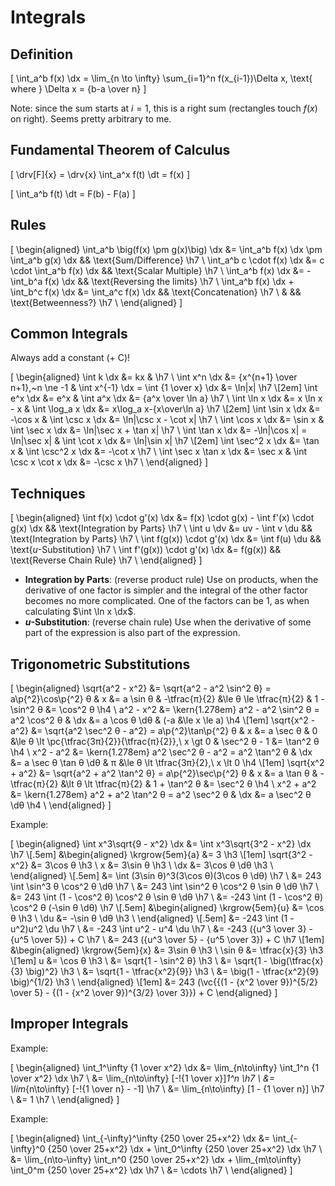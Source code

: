 # Integrals

## Definition

\[
  \int_a^b f(x) \dx = \lim_{n \to \infty} \sum_{i=1}^n f(x_{i-1})\Delta x, \text{ where } \Delta x = {b-a \over n}
\]

Note: since the sum starts at $i=1$, this is a right sum (rectangles touch $f(x)$ on right). Seems pretty arbitrary to me.

## Fundamental Theorem of Calculus

\[
  \drv[F]{x} = \drv{x} \int_a^x f(t) \dt = f(x)
\]

\[
  \int_a^b f(t) \dt = F(b) - F(a)
\]

## Rules

\[
  \begin{aligned}
     \int_a^b \big(f(x) \pm g(x)\big) \dx &= \int_a^b f(x) \dx \pm \int_a^b g(x) \dx && \text{Sum/Difference}       \h7 \\
                \int_a^b c \cdot f(x) \dx &= c \cdot \int_a^b f(x) \dx               && \text{Scalar Multiple}      \h7 \\
                        \int_a^b f(x) \dx &= -\int_b^a f(x) \dx                      && \text{Reversing the limits} \h7 \\
    \int_a^b f(x) \dx + \int_b^c f(x) \dx &= \int_a^c f(x) \dx                       && \text{Concatenation}        \h7 \\
                                          &                                          && \text{Betweenness?}         \h7 \\
  \end{aligned}
\]

## Common Integrals

Always add a constant ($+ \text{ C}$)!

\[
  \begin{aligned}
                \int k \dx &= kx                         &                                                    \h7 \\
           \int x^n \dx &= {x^{n+1} \over n+1},~n \ne -1 & \int x^{-1} \dx = \int {1 \over x} \dx &= \ln|x|   \h7 \\[2em]
              \int e^x \dx &= e^x                        &            \int a^x \dx &= {a^x \over \ln a}       \h7 \\
            \int \ln x \dx &= x \ln x - x                &       \int \log_a x \dx &= x\log_a x-{x\over\ln a} \h7 \\[2em]
           \int \sin x \dx &= -\cos x                    &         \int \csc x \dx &= \ln|\csc x - \cot x|    \h7 \\
           \int \cos x \dx &= \sin x                     &         \int \sec x \dx &= \ln|\sec x + \tan x|    \h7 \\
           \int \tan x \dx &= -\ln|\cos x| = \ln|\sec x| &         \int \cot x \dx &= \ln|\sin x|             \h7 \\[2em]
         \int \sec^2 x \dx &= \tan x                     &       \int \csc^2 x \dx &= -\cot x                 \h7 \\
    \int \sec x \tan x \dx &= \sec x                     &  \int \csc x \cot x \dx &= -\csc x                 \h7 \\
  \end{aligned}
\]

## Techniques

\[
  \begin{aligned}
        \int f(x) \cdot g'(x) \dx &= f(x) \cdot g(x) - \int f'(x) \cdot g(x) \dx && \text{Integration by Parts} \h7 \\
                       \int u \dv &= uv - \int v \du                             && \text{Integration by Parts} \h7 \\
     \int f(g(x)) \cdot g'(x) \dx &= \int f(u) \du                               && \text{$u$-Substitution}     \h7 \\
    \int f'(g(x)) \cdot g'(x) \dx &= f(g(x))                                     && \text{Reverse Chain Rule}   \h7 \\
  \end{aligned}
\]

 - **Integration by Parts**: (reverse product rule) Use on products, when the derivative of one factor is simpler and the integral of the other factor becomes no more complicated. One of the factors can be $1$, as when calculating $\int \ln x \dx$.
 - **$u$-Substitution**: (reverse chain rule) Use when the derivative of some part of the expression is also part of the expression.

## Trigonometric Substitutions

\[
  \begin{aligned}
     \sqrt{a^2 - x^2} &= \sqrt{a^2 - a^2 \sin^2 θ} = a\p{^2}\cos\p{^2} θ &
                    x &= a \sin θ &
        -\tfrac{π}{2} &\le θ \le \tfrac{π}{2} &
         1 - \sin^2 θ &= \cos^2 θ                        \h4 \\
            a^2 - x^2 &= \kern{1.278em} a^2 - a^2 \sin^2 θ = a^2 \cos^2 θ &
                 \dx &= a \cos θ \dθ &
                  (-a &\le x \le a)                      \h4 \\[1em]
     \sqrt{x^2 - a^2} &= \sqrt{a^2 \sec^2 θ - a^2} = a\p{^2}\tan\p{^2} θ &
                    x &= a \sec θ &
                    0 &\le θ \lt \pc{\tfrac{3π}{2}}{\tfrac{π}{2}},\ x \gt 0 &
         \sec^2 θ - 1 &= \tan^2 θ                        \h4 \\
            x^2 - a^2 &= \kern{1.278em} a^2 \sec^2 θ - a^2 = a^2 \tan^2 θ &
                 \dx &= a \sec θ \tan θ \dθ &
                    π &\le θ \lt \tfrac{3π}{2},\ x \lt 0 \h4 \\[1em]
     \sqrt{x^2 + a^2} &= \sqrt{a^2 + a^2 \tan^2 θ} = a\p{^2}\sec\p{^2} θ &
                    x &= a \tan θ &
        -\tfrac{π}{2} &\lt θ \lt \tfrac{π}{2} &
         1 + \tan^2 θ &= \sec^2 θ                        \h4 \\
            x^2 + a^2 &= \kern{1.278em} a^2 + a^2 \tan^2 θ = a^2 \sec^2 θ &
                 \dx &= a \sec^2 θ \dθ                   \h4 \\
  \end{aligned}
\]

Example:

\[
  \begin{aligned}
    \int x^3\sqrt{9 - x^2} \dx
    &= \int x^3\sqrt{3^2 - x^2} \dx                    \h7 \\[.5em]
    &\begin{aligned}
       \krgrow{5em}{a} &= 3                                    \h3 \\[1em]
      \sqrt{3^2 - x^2} &= 3\cos θ                              \h3 \\
                     x &= 3\sin θ                              \h3 \\
                   \dx &= 3\cos θ \dθ                          \h3 \\
    \end{aligned}                                          \\[.5em]
    &= \int (3\sin θ)^3(3\cos θ)(3\cos θ \dθ)          \h7 \\
    &=  243 \int \sin^3 θ \cos^2 θ \dθ                 \h7 \\
    &=  243 \int \sin^2 θ \cos^2 θ \sin θ \dθ          \h7 \\
    &=  243 \int (1 - \cos^2 θ) \cos^2 θ   \sin θ \dθ  \h7 \\
    &= -243 \int (1 - \cos^2 θ) \cos^2 θ (-\sin θ \dθ) \h7 \\[.5em]
    &\begin{aligned}
       \krgrow{5em}{u} &= \cos θ                               \h3 \\
                   \du &= -\sin θ \dθ                          \h3 \\
    \end{aligned}                                          \\[.5em]
    &= -243 \int (1 - u^2)u^2 \du                      \h7 \\
    &= -243 \int u^2 - u^4 \du                         \h7 \\
    &= -243 \({u^3 \over 3} - {u^5 \over 5}) + C \h7       \\
    &=  243 \({u^3 \over 5} - {u^5 \over 3}) + C \h7       \\[1em]
    &\begin{aligned}
       \krgrow{5em}{x} &= 3\sin θ                              \h3 \\
                \sin θ &= \tfrac{x}{3}                         \h3 \\[1em]
                     u &= \cos θ                               \h3 \\
                       &= \sqrt{1 - \sin^2 θ}                  \h3 \\
                       &= \sqrt{1 - \big(\tfrac{x}{3} \big)^2} \h3 \\
                       &= \sqrt{1 - \tfrac{x^2}{9}}            \h3 \\
                       &= \big(1 - \tfrac{x^2}{9} \big)^{1/2}  \h3 \\
    \end{aligned}                                          \\[1em]
    &= 243 \(\vc{{\(1 - {x^2 \over 9})^{5/2} \over 5}
               - {\(1 - {x^2 \over 9})^{3/2} \over 3}}) + C
  \end{aligned}
\]

## Improper Integrals

Example:

\[
  \begin{aligned}
    \int_1^\infty {1 \over x^2} \dx &= \lim_{n\to\infty} \int_1^n {1 \over x^2} \dx \h7 \\
                                    &= \lim_{n\to\infty} \[-\!{1 \over x}]_1^n      \h7 \\
                                    &= \lim_{n\to\infty} \[-\!{1 \over n} - -1]     \h7 \\
                                    &= \lim_{n\to\infty} \[1 - {1 \over n}]         \h7 \\
                                    &= 1                                            \h7 \\
  \end{aligned}
\]

Example:

\[
  \begin{aligned}
       \int_{-\infty}^\infty {250 \over 25+x^2} \dx
    &= \int_{-\infty}^0 {250 \over 25+x^2} \dx + \int_0^\infty {250 \over 25+x^2} \dx                         \h7 \\
    &= \lim_{n\to-\infty} \int_n^0 {250 \over 25+x^2} \dx + \lim_{m\to\infty} \int_0^m {250 \over 25+x^2} \dx \h7 \\
    &= \cdots \h7 \\
  \end{aligned}
\]
